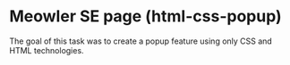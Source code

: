 # Meowler SE page (html-css-popup)

The goal of this task was to create a popup feature using only CSS and HTML technologies.
